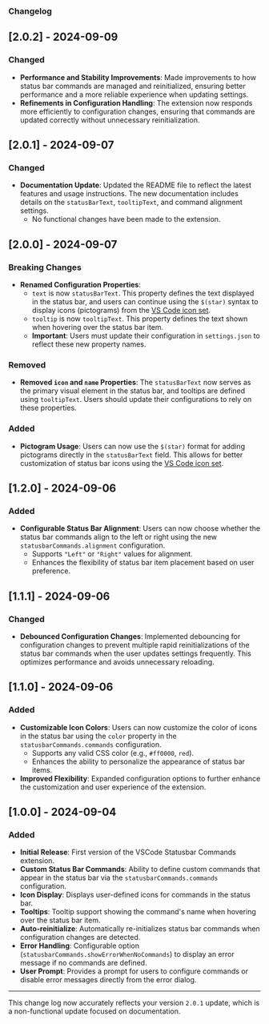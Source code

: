 ### Changelog

## [2.0.2] - 2024-09-09

### Changed

- **Performance and Stability Improvements**: Made improvements to how status bar commands are managed and reinitialized, ensuring better performance and a more reliable experience when updating settings.
- **Refinements in Configuration Handling**: The extension now responds more efficiently to configuration changes, ensuring that commands are updated correctly without unnecessary reinitialization.

## [2.0.1] - 2024-09-07

### Changed

- **Documentation Update**: Updated the README file to reflect the latest features and usage instructions. The new documentation includes details on the `statusBarText`, `tooltipText`, and command alignment settings.
  - No functional changes have been made to the extension.

## [2.0.0] - 2024-09-07

### Breaking Changes

- **Renamed Configuration Properties**:
  - `text` is now `statusBarText`. This property defines the text displayed in the status bar, and users can continue using the `$(star)` syntax to display icons (pictograms) from the [VS Code icon set](https://code.visualstudio.com/api/references/icons-in-labels#icon-listing).
  - `tooltip` is now `tooltipText`. This property defines the text shown when hovering over the status bar item.
  - **Important**: Users must update their configuration in `settings.json` to reflect these new property names.

### Removed

- **Removed `icon` and `name` Properties**: The `statusBarText` now serves as the primary visual element in the status bar, and tooltips are defined using `tooltipText`. Users should update their configurations to rely on these properties.

### Added

- **Pictogram Usage**: Users can now use the `$(star)` format for adding pictograms directly in the `statusBarText` field. This allows for better customization of status bar icons using the [VS Code icon set](https://code.visualstudio.com/api/references/icons-in-labels#icon-listing).

## [1.2.0] - 2024-09-06

### Added

- **Configurable Status Bar Alignment**: Users can now choose whether the status bar commands align to the left or right using the new `statusbarCommands.alignment` configuration.
  - Supports `"Left"` or `"Right"` values for alignment.
  - Enhances the flexibility of status bar item placement based on user preference.

## [1.1.1] - 2024-09-06

### Changed

- **Debounced Configuration Changes**: Implemented debouncing for configuration changes to prevent multiple rapid reinitializations of the status bar commands when the user updates settings frequently. This optimizes performance and avoids unnecessary reloading.

## [1.1.0] - 2024-09-06

### Added

- **Customizable Icon Colors**: Users can now customize the color of icons in the status bar using the `color` property in the `statusbarCommands.commands` configuration.
  - Supports any valid CSS color (e.g., `#ff0000`, `red`).
  - Enhances the ability to personalize the appearance of status bar items.
- **Improved Flexibility**: Expanded configuration options to further enhance the customization and user experience of the extension.

## [1.0.0] - 2024-09-04

### Added

- **Initial Release**: First version of the VSCode Statusbar Commands extension.
- **Custom Status Bar Commands**: Ability to define custom commands that appear in the status bar via the `statusbarCommands.commands` configuration.
- **Icon Display**: Displays user-defined icons for commands in the status bar.
- **Tooltips**: Tooltip support showing the command's name when hovering over the status bar item.
- **Auto-reinitialize**: Automatically re-initializes status bar commands when configuration changes are detected.
- **Error Handling**: Configurable option (`statusbarCommands.showErrorWhenNoCommands`) to display an error message if no commands are defined.
- **User Prompt**: Provides a prompt for users to configure commands or disable error messages directly from the error dialog.

---

This change log now accurately reflects your version `2.0.1` update, which is a non-functional update focused on documentation.
